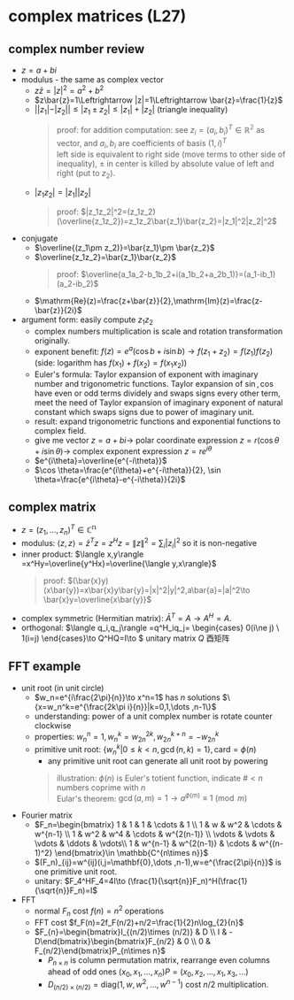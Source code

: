 # complex matrices (L27)

## complex number review
- $z=a+bi$
- modulus - the same as complex vector
    - $z\bar{z}=|z|^2=a^2+b^2$
    - $z\bar{z}=1\Leftrightarrow |z|=1\Leftrightarrow \bar{z}=\frac{1}{z}$
    - $||z_1|-|z_2||\le |z_1\pm z_2|\le |z_1|+|z_2|$ (triangle inequality)
        > proof: for addition computation: see $z_i=(a_i,b_i)^T\in \mathbb{R^2}$ as vector, and $a_i,b_i$ are coefficients of basis $(1,i)^T$  
        > left side is equivalent to right side (move terms to other side of inequality), $\pm$ in center is killed by absolute value of left and right (put to $z_2$).
    - $|z_1z_2|=|z_1||z_2|$
        > proof: $|z_1z_2|^2=(z_1z_2)(\overline{z_1z_2})=z_1z_2\bar{z_1}\bar{z_2}=|z_1|^2|z_2|^2$
- conjugate
    - $\overline{(z_1\pm z_2)}=\bar{z_1}\pm \bar{z_2}$
    - $\overline{z_1z_2}=\bar{z_1}\bar{z_2}$
        > proof: $\overline{a_1a_2-b_1b_2+i(a_1b_2+a_2b_1)}=(a_1-ib_1)(a_2-ib_2)$
    - $\mathrm{Re}(z)=\frac{z+\bar{z}}{2},\mathrm{Im}(z)=\frac{z-\bar{z}}{2i}$
- argument form: easily compute $z_1z_2$
    - complex numbers multiplication is scale and rotation transformation originally.
    - exponent benefit: $f(z)=e^a(\cos b+i\sin b)\to f(z_1+z_2)=f(z_1)f(z_2)$ (side: logarithm has $f(x_1)+f(x_2)=f(x_1x_2)$)
    - Euler's formula: Taylor expansion of exponent with imaginary number and trigonometric functions. Taylor expansion of $\sin ,\cos$ have even or odd terms dividely and swaps signs every other term, meet the need of Taylor expansion of imaginary exponent of natural constant which swaps signs due to power of imaginary unit.
    - result: expand trigonometric functions and exponential functions to complex field.
    - give me vector $z=a+bi\to$ polar coordinate expression $z=r(\cos \theta +i\sin \theta)\to$ complex exponent expression $z=re^{i\theta}$
    - $e^{i\theta}=\overline{e^{-i\theta}}$
    - $\cos \theta=\frac{e^{i\theta}+e^{-i\theta}}{2}, \sin \theta=\frac{e^{i\theta}-e^{-i\theta}}{2i}$

## complex matrix
- $z=(z_1,\dots ,z_n)^T\in \mathbb{C^n}$
- modulus: $\langle z,z \rangle=\bar{z}^Tz=z^Hz= \| z \|^2=\sum _i|z_i|^2$ so it is non-negative
- inner product: $\langle x,y\rangle =x^Hy=\overline{y^Hx}=\overline{\langle y,x\rangle}$
    > proof: $(\bar{x}y)(x\bar{y})=x\bar{x}y\bar{y}=|x|^2|y|^2,a\bar{a}=|a|^2\to \bar{x}y=\overline{x\bar{y}}$
- complex symmetric (Hermitian matrix): $\bar{A}^T=A\to A^H=A$.
- orthogonal: $\langle q_i,q_j\rangle =q^H_iq_j= \begin{cases} 0(i\ne j) \\ 1(i=j) \end{cases}\to Q^HQ=I\to $ unitary matrix $Q$ 酉矩阵

## FFT example
- unit root (in unit circle)
    - $w_n=e^{i\frac{2\pi}{n}}\to x^n=1$ has $n$ solutions $\{x=w_n^k=e^{\frac{2k\pi i}{n}}|k=0,1,\dots ,n-1\}$
    - understanding: power of a unit complex number is rotate counter clockwise
    - properties: $w_n^n=1,w_n^k=w_{2n}^{2k},w_{2n}^{k+n}=-w_{2n}^k$
    - primitive unit root: $\{w_n^k|0\le k<n,\gcd (n,k)=1\},\mathrm{card}=\phi (n)$
        - any primitive unit root can generate all unit root by powering
        > illustration: $\phi (n)$ is Euler's totient function, indicate #$< n$ numbers coprime with $n$  
        > Eular's theorem: $\gcd (a,m)=1\to a^{\phi (m)}\equiv 1 \pmod{m}$
- Fourier matrix
    - $F_n=\begin{bmatrix} 1 & 1 & 1 & \cdots & 1 \\ 1 & w & w^2 & \cdots & w^{n-1} \\ 1 & w^2 & w^4 & \cdots & w^{2(n-1)} \\ \vdots & \vdots & \vdots & \ddots & \vdots\\  1 & w^{n-1} & w^{2(n-1)} & \cdots & w^{(n-1)^2} \end{bmatrix}\in \mathbb{C^{n\times n}}$
    - $(F_n)_{ij}=w^{ij}(i,j=\mathbf{0},\dots ,n-1),w=e^{\frac{2\pi}{n}}$ is one primitive unit root.
    - unitary: $F_4^HF_4=4I\to (\frac{1}{\sqrt{n}}F_n)^H(\frac{1}{\sqrt{n}}F_n)=I$
- FFT
    - normal $F_{n}$ cost $f(n)=n^2$ operations
    - FFT cost $f_F(n)=2f_F(n/2)+n/2=\frac{1}{2}n\log_{2}{n}$
    - $F_{n}=\begin{bmatrix}I_{(n/2)\times (n/2)} & D \\ I & -D\end{bmatrix}\begin{bmatrix}F_{n/2} & 0 \\ 0 & F_{n/2}\end{bmatrix}P_{n\times n}$
        - $P_{n\times n}$ is column permutation matrix, rearrange even columns ahead of odd ones $(x_0,x_1,\dots ,x_n)P=(x_0,x_2,\dots ,x_1,x_3,\dots )$
        - $D_{(n/2)\times (n/2)}=\mathrm{diag}(1,w,w^2,\dots ,w^{n-1})$ cost $n/2$ multiplication.
